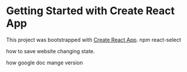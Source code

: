 # Getting Started with Create React App

This project was bootstrapped with [Create React App](https://github.com/facebook/create-react-app).
npm react-select

how to save website changing state.

how google doc mange version 
